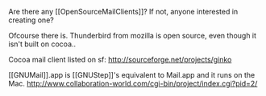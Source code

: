 Are there any [[OpenSourceMailClients]]? If not, anyone interested in creating one?

Ofcourse there is. Thunderbird from mozilla is open source, even though it isn't built on cocoa.. 

Cocoa mail client listed on sf: http://sourceforge.net/projects/ginko

[[GNUMail]].app is [[GNUStep]]'s equivalent to Mail.app and it runs on the Mac. http://www.collaboration-world.com/cgi-bin/project/index.cgi?pid=2/